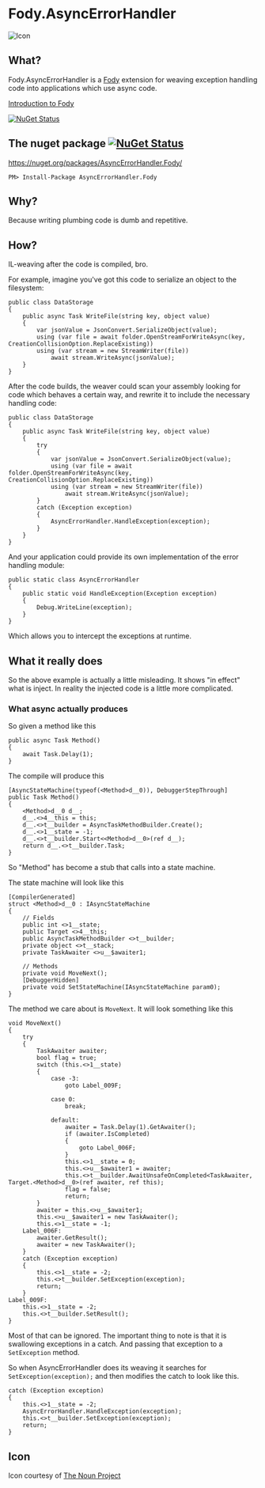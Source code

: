 Fody.AsyncErrorHandler
==================

![Icon](https://raw.github.com/Fody/AsyncErrorHandler/master/Icons/package_icon.png)

## What?

Fody.AsyncErrorHandler is a [Fody](https://github.com/Fody/Fody) extension for weaving exception handling code into applications which use async code.

[Introduction to Fody](https://github.com/Fody/Fody/wiki/SampleUsage)

[![NuGet Status](https://img.shields.io/gitter/room/fody/fody.svg?style=flat)](https://gitter.im/Fody/Fody)

## The nuget package  [![NuGet Status](http://img.shields.io/nuget/v/AsyncErrorHandler.Fody.svg?style=flat)](https://www.nuget.org/packages/AsyncErrorHandler.Fody/)

https://nuget.org/packages/AsyncErrorHandler.Fody/

    PM> Install-Package AsyncErrorHandler.Fody

## Why?

Because writing plumbing code is dumb and repetitive.

## How?

IL-weaving after the code is compiled, bro.

For example, imagine you've got this code to serialize an object to the filesystem:

    public class DataStorage
    {
        public async Task WriteFile(string key, object value)
        {
            var jsonValue = JsonConvert.SerializeObject(value);
            using (var file = await folder.OpenStreamForWriteAsync(key, CreationCollisionOption.ReplaceExisting))
            using (var stream = new StreamWriter(file))
                await stream.WriteAsync(jsonValue);
        }
    }

After the code builds, the weaver could scan your assembly looking for code which behaves a certain way, and rewrite it to include the necessary handling code:

    public class DataStorage
    {
        public async Task WriteFile(string key, object value)
        {
            try 
            {
                var jsonValue = JsonConvert.SerializeObject(value);
                using (var file = await folder.OpenStreamForWriteAsync(key, CreationCollisionOption.ReplaceExisting))
                using (var stream = new StreamWriter(file))
                    await stream.WriteAsync(jsonValue);
            }
            catch (Exception exception)
            {
                AsyncErrorHandler.HandleException(exception);
            } 
        }
    }

And your application could provide its own implementation of the error handling module:


    public static class AsyncErrorHandler
    {
        public static void HandleException(Exception exception)
        {
            Debug.WriteLine(exception);
        }
    }

Which allows you to intercept the exceptions at runtime.

## What it really does

So the above example is actually a little misleading. It shows "in effect" what is inject. In reality the injected code is a little more complicated.

### What async actually produces

So given a method like this

    public async Task Method()
    {
        await Task.Delay(1);
    }
    
The compile will produce this 

    [AsyncStateMachine(typeof(<Method>d__0)), DebuggerStepThrough]
    public Task Method()
    {
        <Method>d__0 d__;
        d__.<>4__this = this;
        d__.<>t__builder = AsyncTaskMethodBuilder.Create();
        d__.<>1__state = -1;
        d__.<>t__builder.Start<<Method>d__0>(ref d__);
        return d__.<>t__builder.Task;
    }

So "Method" has become a stub that calls into a state machine.

The state machine will look like this

    [CompilerGenerated]
    struct <Method>d__0 : IAsyncStateMachine
    {
        // Fields
        public int <>1__state;
        public Target <>4__this;
        public AsyncTaskMethodBuilder <>t__builder;
        private object <>t__stack;
        private TaskAwaiter <>u__$awaiter1;

        // Methods
        private void MoveNext();
        [DebuggerHidden]
        private void SetStateMachine(IAsyncStateMachine param0);
    }


The method we care about is `MoveNext`. It will look something like this

	void MoveNext()
	{
	    try
	    {
	        TaskAwaiter awaiter;
	        bool flag = true;
	        switch (this.<>1__state)
	        {
	            case -3:
	                goto Label_009F;
	
	            case 0:
	                break;
	
	            default:
	                awaiter = Task.Delay(1).GetAwaiter();
	                if (awaiter.IsCompleted)
	                {
	                    goto Label_006F;
	                }
	                this.<>1__state = 0;
	                this.<>u__$awaiter1 = awaiter;
	                this.<>t__builder.AwaitUnsafeOnCompleted<TaskAwaiter, Target.<Method>d__0>(ref awaiter, ref this);
	                flag = false;
	                return;
	        }
	        awaiter = this.<>u__$awaiter1;
	        this.<>u__$awaiter1 = new TaskAwaiter();
	        this.<>1__state = -1;
	    Label_006F:
	        awaiter.GetResult();
	        awaiter = new TaskAwaiter();
	    }
	    catch (Exception exception)
	    {
	        this.<>1__state = -2;
	        this.<>t__builder.SetException(exception);
	        return;
	    }
	Label_009F:
	    this.<>1__state = -2;
	    this.<>t__builder.SetResult();
	}


Most of that can be ignored. The important thing to note is that it is swallowing exceptions in a catch. And passing that exception to a `SetException` method.

So when AsyncErrorHandler does its weaving it searches for `SetException(exception);` and then modifies the catch to look like this.

    catch (Exception exception)
    {
        this.<>1__state = -2;
        AsyncErrorHandler.HandleException(exception);
        this.<>t__builder.SetException(exception);
        return;
    }
    
        
## Icon

Icon courtesy of [The Noun Project](http://thenounproject.com)

